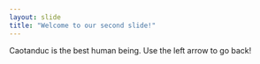 ```yaml
---
layout: slide
title: "Welcome to our second slide!"
---
```

Caotanduc is the best human being.
Use the left arrow to go back!
